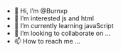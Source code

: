 - 👋 Hi, I’m @Burnxp
- 👀 I’m interested js and html
- 🌱 I’m currently learning javaScript
- 💞️ I’m looking to collaborate on ...
- 📫 How to reach me ...

<!---
Burnxp/Burnxp is a ✨ special ✨ repository because its `README.md` (this file) appears on your GitHub profile.
You can click the Preview link to take a look at your changes.
--->
